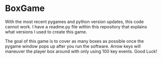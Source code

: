 # BoxGame

With the most recent pygames and python version updates, this code cannot work. I have a readme.py file within this repository that explains what versions I used to create this game. 

The goal of this game is to cover as many boxes as possible once the pygame window pops up after you run the software. Arrow keys will maneuver the player box around with only using 100 key events. Good Luck!
